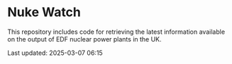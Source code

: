 # Nuke Watch

This repository includes code for retrieving the latest information available on the output of EDF nuclear power plants in the UK.

Last updated: 2025-03-07 06:15